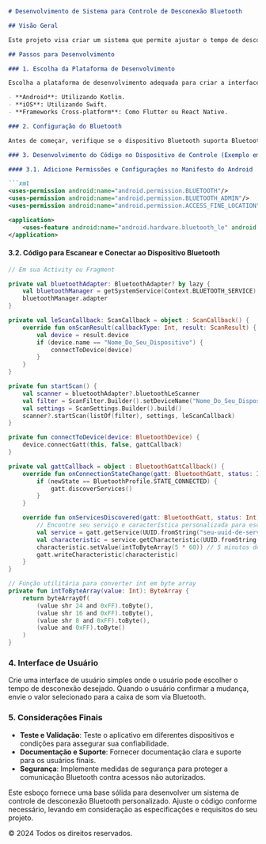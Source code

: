 ```markdown
# Desenvolvimento de Sistema para Controle de Desconexão Bluetooth

## Visão Geral

Este projeto visa criar um sistema que permite ajustar o tempo de desconexão de um dispositivo Bluetooth, como uma caixa de som, por meio de uma interface simples em um smartphone. O usuário poderá configurar o tempo após o qual o dispositivo se desconecta automaticamente do Bluetooth, aumentando a conveniência e a experiência do usuário.

## Passos para Desenvolvimento

### 1. Escolha da Plataforma de Desenvolvimento

Escolha a plataforma de desenvolvimento adequada para criar a interface de usuário e a comunicação Bluetooth:

- **Android**: Utilizando Kotlin.
- **iOS**: Utilizando Swift.
- **Frameworks Cross-platform**: Como Flutter ou React Native.

### 2. Configuração do Bluetooth

Antes de começar, verifique se o dispositivo Bluetooth suporta Bluetooth Low Energy (BLE) para facilitar a comunicação de controle simples. Defina serviços e características personalizadas para configurar o tempo de desconexão.

### 3. Desenvolvimento do Código no Dispositivo de Controle (Exemplo em Android/Kotlin)

#### 3.1. Adicione Permissões e Configurações no Manifesto do Android

```xml
<uses-permission android:name="android.permission.BLUETOOTH"/>
<uses-permission android:name="android.permission.BLUETOOTH_ADMIN"/>
<uses-permission android:name="android.permission.ACCESS_FINE_LOCATION"/>

<application>
    <uses-feature android:name="android.hardware.bluetooth_le" android:required="true"/>
</application>
```

#### 3.2. Código para Escanear e Conectar ao Dispositivo Bluetooth

```kotlin
// Em sua Activity ou Fragment

private val bluetoothAdapter: BluetoothAdapter? by lazy {
    val bluetoothManager = getSystemService(Context.BLUETOOTH_SERVICE) as BluetoothManager
    bluetoothManager.adapter
}

private val leScanCallback: ScanCallback = object : ScanCallback() {
    override fun onScanResult(callbackType: Int, result: ScanResult) {
        val device = result.device
        if (device.name == "Nome_Do_Seu_Dispositivo") {
            connectToDevice(device)
        }
    }
}

private fun startScan() {
    val scanner = bluetoothAdapter?.bluetoothLeScanner
    val filter = ScanFilter.Builder().setDeviceName("Nome_Do_Seu_Dispositivo").build()
    val settings = ScanSettings.Builder().build()
    scanner?.startScan(listOf(filter), settings, leScanCallback)
}

private fun connectToDevice(device: BluetoothDevice) {
    device.connectGatt(this, false, gattCallback)
}

private val gattCallback = object : BluetoothGattCallback() {
    override fun onConnectionStateChange(gatt: BluetoothGatt, status: Int, newState: Int) {
        if (newState == BluetoothProfile.STATE_CONNECTED) {
            gatt.discoverServices()
        }
    }

    override fun onServicesDiscovered(gatt: BluetoothGatt, status: Int) {
        // Encontre seu serviço e característica personalizada para escrever o novo valor de timeout
        val service = gatt.getService(UUID.fromString("seu-uuid-de-servico"))
        val characteristic = service.getCharacteristic(UUID.fromString("seu-uuid-de-caracteristica"))
        characteristic.setValue(intToByteArray(5 * 60)) // 5 minutos de timeout
        gatt.writeCharacteristic(characteristic)
    }
}

// Função utilitária para converter int em byte array
private fun intToByteArray(value: Int): ByteArray {
    return byteArrayOf(
        (value shr 24 and 0xFF).toByte(),
        (value shr 16 and 0xFF).toByte(),
        (value shr 8 and 0xFF).toByte(),
        (value and 0xFF).toByte()
    )
}
```

### 4. Interface de Usuário

Crie uma interface de usuário simples onde o usuário pode escolher o tempo de desconexão desejado. Quando o usuário confirmar a mudança, envie o valor selecionado para a caixa de som via Bluetooth.

### 5. Considerações Finais

- **Teste e Validação**: Teste o aplicativo em diferentes dispositivos e condições para assegurar sua confiabilidade.
- **Documentação e Suporte**: Fornecer documentação clara e suporte para os usuários finais.
- **Segurança**: Implemente medidas de segurança para proteger a comunicação Bluetooth contra acessos não autorizados.

Este esboço fornece uma base sólida para desenvolver um sistema de controle de desconexão Bluetooth personalizado. Ajuste o código conforme necessário, levando em consideração as especificações e requisitos do seu projeto.

© 2024 Todos os direitos reservados.
```
